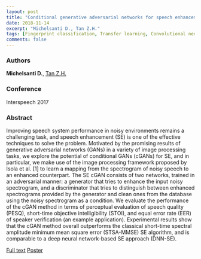 ```yaml
---
layout: post
title: "Conditional generative adversarial networks for speech enhancement and noise-robust speaker verification"
date: 2018-11-14
excerpt: "Michelsanti D., Tan Z.H."
tags: [Fingerprint classification, Transfer learning, Convolutional neural networks]
comments: false
---
```


### Authors

**Michelsanti D.**, [Tan Z.H.](http://kom.aau.dk/~zt/)

### Conference

Interspeech 2017

### Abstract

Improving speech system performance in noisy environments remains a challenging task, and speech enhancement (SE) is one of the effective techniques to solve the problem. Motivated by the promising results of generative adversarial networks (GANs) in a variety of image processing tasks, we explore the potential of conditional GANs (cGANs) for SE, and in particular, we make use of the image processing framework proposed by Isola et al. [1] to learn a mapping from the spectrogram of noisy speech to an enhanced counterpart. The SE cGAN consists of two networks, trained in an adversarial manner: a generator that tries to enhance the input noisy spectrogram, and a discriminator that tries to distinguish between enhanced spectrograms provided by the generator and clean ones from the database using the noisy spectrogram as a condition. We evaluate the performance of the cGAN method in terms of perceptual evaluation of speech quality (PESQ), short-time objective intelligibility (STOI), and equal error rate (EER) of speaker verification (an example application). Experimental results show that the cGAN method overall outperforms the classical short-time spectral amplitude minimum mean square error (STSA-MMSE) SE algorithm, and is comparable to a deep neural network-based SE approach (DNN-SE).

[Full text](https://www.isca-speech.org/archive/Interspeech_2017/pdfs/1620.PDF)
[Poster]()